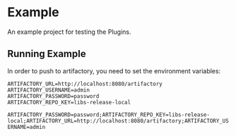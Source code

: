 # Example

An example project for testing the Plugins.

## Running Example

In order to push to artifactory, you need to set the environment variables:

```
ARTIFACTORY_URL=http://localhost:8080/artifactory
ARTIFACTORY_USERNAME=admin
ARTIFACTORY_PASSWORD=password
ARTIFACTORY_REPO_KEY=libs-release-local
```

`ARTIFACTORY_PASSWORD=password;ARTIFACTORY_REPO_KEY=libs-release-local;ARTIFACTORY_URL=http://localhost:8080/artifactory;ARTIFACTORY_USERNAME=admin`